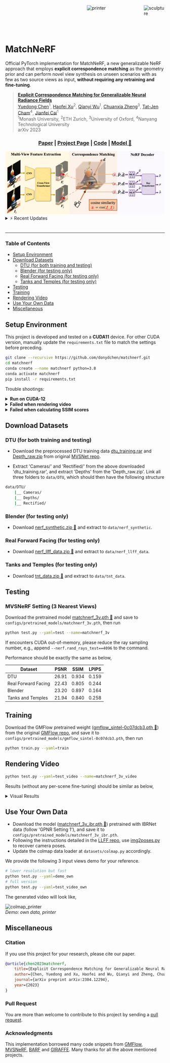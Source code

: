 <div>
<!-- <img src='https://i.imgur.com/tFP6Q3p.gif' align="right" height="120px" width="180px" alt='house'> -->
<img src='https://i.imgur.com/lGrPf3K.gif' align="right" height="120px" width="66px" alt='sculpture'> 
<img src='https://i.imgur.com/3NPLzdS.gif' align="right" height="120px" width="180px" alt='printer'> 
</div>

<br><br><br><br>

# MatchNeRF


Official PyTorch implementation for MatchNeRF, a new generalizable NeRF approach that employs **explicit correspondence matching** as the geometry prior and can perform novel view synthesis on unseen scenarios with as few as two source views as input, **without requiring any retraining and fine-tuning**. <br>


>**[Explicit Correspondence Matching for Generalizable Neural Radiance Fields](http://arxiv.org/abs/2304.12294)**  
>[Yuedong Chen](https://donydchen.github.io/)<sup>1</sup>,
[Haofei Xu](https://haofeixu.github.io/)<sup>2</sup>,
[Qianyi Wu](https://qianyiwu.github.io/)<sup>1</sup>,
[Chuanxia Zheng](https://www.chuanxiaz.com/)<sup>3</sup>,
[Tat-Jen Cham](https://personal.ntu.edu.sg/astjcham/)<sup>4</sup>,
[Jianfei Cai](https://jianfei-cai.github.io/)<sup>1</sup>  
><sup>1</sup>Monash University, <sup>2</sup>ETH Zurich, <sup>3</sup>University of Oxford, <sup>4</sup>Nanyang Technological University  
> arXiv 2023

<p align="center">
  <h3 align="center"><a href="http://arxiv.org/abs/2304.12294">Paper</a> | <a href="https://donydchen.github.io/matchnerf">Project Page</a> | <a href="https://github.com/donydchen/matchnerf">Code</a> | <a href="https://huggingface.co/donydchen/matchnerf">Model 🤗</a> </h3>
  <div align="center"></div>
</p>

<img src="docs/matchnerf.png">


<details>
  <summary>⚡️ Recent Updates</summary>

* `24-Apr-2025`: added experiments on Tanks-and-Temples.
* `24-Apr-2025`: reupload model and data to huggingface 🤗.
* `25-Apr-2023`: released MatchNeRF codes and models.

</details>

<br>


----


### Table of Contents

* [Setup Environment](#setup-environment)
* [Download Datasets](#download-datasets)
  * [DTU (for both training and testing)](#dtu-for-both-training-and-testing)
  * [Blender (for testing only)](#blender-for-testing-only)
  * [Real Forward Facing (for testing only)](#real-forward-facing-for-testing-only)
  * [Tanks and Temples (for testing only)](#tanks-and-temples-for-testing-only)
* [Testing](#testing)
* [Training](#training)
* [Rendering Video](#rendering-video)
* [Use Your Own Data](#use-your-own-data)
* [Miscellaneous](#miscellaneous)


## Setup Environment

This project is developed and tested on a **CUDA11** device. For other CUDA version, manually update the `requirements.txt` file to match the settings before preceding.

```bash
git clone --recursive https://github.com/donydchen/matchnerf.git
cd matchnerf
conda create --name matchnerf python=3.8
conda activate matchnerf
pip install -r requirements.txt
```

Trouble shootings:

<details>
  <summary><b>Run on CUDA-12</b></summary>
This project has also been tested in an environment using CUDA 12. The recommended PyTorch installation is:

```bash
pip install torch==2.1.0 torchvision==0.16.0 --index-url https://download.pytorch.org/whl/cu121
```
</details>

<details>
  <summary><b>Failed when rendering video</b></summary>
To render video outputs, `ffmpeg` must be installed on your system. You can verify the installation by running `ffmpeg -version`. If `ffmpeg` is not found, you can install it using:

```bash
conda install ffmpeg
```

</details>

<details>
  <summary><b>Failed when calculating SSIM scores</b></summary>
Due to compatibility issues, this project depends on an older version of `scikit-image`. Please install the appropriate version using:

```bash
pip install scikit_image==0.19.2
```
</details>


## Download Datasets

### DTU (for both training and testing)

* Download the preprocessed DTU training data [dtu_training.rar](https://drive.google.com/file/d/1eDjh-_bxKKnEuz5h-HXS7EDJn59clx6V/view) and [Depth_raw.zip](https://virutalbuy-public.oss-cn-hangzhou.aliyuncs.com/share/cascade-stereo/CasMVSNet/dtu_data/dtu_train_hr/Depths_raw.zip) from original [MVSNet repo](https://github.com/YoYo000/MVSNet).

* Extract 'Cameras/' and 'Rectified/' from the above downloaded 'dtu_training.rar', and extract 'Depths' from the 'Depth_raw.zip'. Link all three folders to `data/DTU`, which should then have the following structure

```bash
data/DTU/
    |__ Cameras/
    |__ Depths/
    |__ Rectified/
```

### Blender (for testing only)

* Download [nerf_synthetic.zip 🤗](https://huggingface.co/donydchen/matchnerf/resolve/main/nerf_synthetic.zip) and extract to `data/nerf_synthetic`.

### Real Forward Facing (for testing only)

* Download [nerf_llff_data.zip 🤗](https://huggingface.co/donydchen/matchnerf/resolve/main/nerf_llff_data.zip) and extract to `data/nerf_llff_data`.

### Tanks and Temples (for testing only)

* Download [tnt_data.zip 🤗](https://huggingface.co/donydchen/matchnerf/resolve/main/tnt_data.zip) and extract to `data/tnt_data`.


## Testing

### MVSNeRF Setting (3 Nearest Views)

Download the pretrained model [matchnerf_3v.pth 🤗](https://huggingface.co/donydchen/matchnerf/resolve/main/matchnerf_3v.pth) and save to `configs/pretrained_models/matchnerf_3v.pth`, then run

```bash
python test.py --yaml=test --name=matchnerf_3v
```

If encounters CUDA out-of-memory, please reduce the ray sampling number, e.g., append `--nerf.rand_rays_test==4096` to the command.

Performance should be exactly the same as below,

| Dataset    | PSNR  | SSIM  | LPIPS |
| ------- | ------| ----- | ------|
| DTU                  | 26.91 | 0.934 | 0.159 |
| Real Forward Facing  | 22.43 | 0.805 | 0.244 |
| Blender | 23.20 | 0.897 | 0.164 |
| Tanks and Temples | 21.94 | 0.840 |  0.258

## Training

Download the GMFlow pretrained weight ([gmflow_sintel-0c07dcb3.pth 🤗](https://huggingface.co/donydchen/matchnerf/resolve/main/gmflow_sintel-0c07dcb3.pth)) from  the original [GMFlow repo](https://github.com/haofeixu/gmflow), and save it to `configs/pretrained_models/gmflow_sintel-0c07dcb3.pth`, then run

```bash
python train.py --yaml=train
```

## Rendering Video

```bash
python test.py --yaml=test_video --name=matchnerf_3v_video
```

Results (without any per-scene fine-tuning) should be similar as below,

<details>
  <summary>Visual Results</summary>

![dtu_scan38_view24](https://i.imgur.com/r2vtiaL.gif)<br>
*DTU: scan38_view24*

![blender_materials_view36](https://i.imgur.com/eMZjC1K.gif)<br>
*Blender: materials_view36*

![llff_leaves_view13](https://i.imgur.com/oLaKtMX.gif)<br>
*Real Forward Facing: leaves_view13*

</details>


## Use Your Own Data

* Download the model ([matchnerf_3v_ibr.pth 🤗](https://huggingface.co/donydchen/matchnerf/resolve/main/matchnerf_3v_ibr.pth)) pretrained with IBRNet data (follow 'GPNR Setting 1'), and save it to `configs/pretrained_models/matchnerf_3v_ibr.pth`.
* Following the instructions detailed in the [LLFF repo](https://github.com/Fyusion/LLFF#1-recover-camera-poses), use [img2poses.py](https://github.com/Fyusion/LLFF/blob/master/imgs2poses.py) to recover camera poses.
* Update the colmap data loader at `datasets/colmap.py` accordingly.

We provide the following 3 input views demo for your reference.

```bash
# lower resolution but fast
python test.py --yaml=demo_own
# full version
python test.py --yaml=test_video_own
```

The generated video will look like,

![colmap_printer](https://i.imgur.com/3boKX8u.gif)<br>
*Demo: own data, printer*


## Miscellaneous

### Citation

If you use this project for your research, please cite our paper.

```bibtex
@article{chen2023matchnerf,
    title={Explicit Correspondence Matching for Generalizable Neural Radiance Fields},
    author={Chen, Yuedong and Xu, Haofei and Wu, Qianyi and Zheng, Chuanxia and Cham, Tat-Jen and Cai, Jianfei},
    journal={arXiv preprint arXiv:2304.12294},
    year={2023}
}
```

### Pull Request

You are more than welcome to contribute to this project by sending a [pull request](https://docs.github.com/en/pull-requests/collaborating-with-pull-requests/proposing-changes-to-your-work-with-pull-requests/about-pull-requests).

### Acknowledgments

This implementation borrowed many code snippets from [GMFlow](https://github.com/haofeixu/gmflow), [MVSNeRF](https://github.com/apchenstu/mvsnerf), [BARF](https://github.com/chenhsuanlin/bundle-adjusting-NeRF) and [GIRAFFE](https://github.com/autonomousvision/giraffe). Many thanks for all the above mentioned projects.
